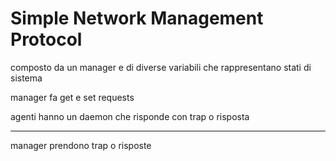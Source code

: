 # Simple Network Management Protocol

composto da un manager e di diverse variabili che rappresentano stati di sistema

manager fa get e set requests

agenti hanno un daemon che risponde con trap o risposta

---

manager prendono trap o risposte 